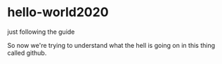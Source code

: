 # hello-world2020
just following the guide

So now we're trying to understand what the hell is going on in this thing called github.

